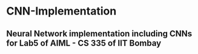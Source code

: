 # CNN-Implementation
## Neural Network implementation including CNNs for Lab5 of AIML - CS 335 of IIT Bombay
